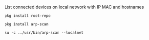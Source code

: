 List connected devices on local network with IP MAC and hostnames

`pkg install root-repo`

`pkg install arp-scan`
  
`su -c ../usr/bin/arp-scan --localnet`

